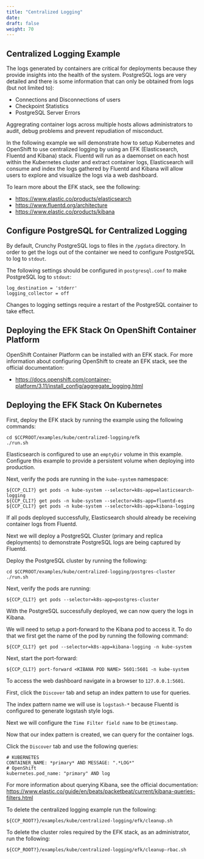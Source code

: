 ```yaml
---
title: "Centralized Logging"
date:
draft: false
weight: 70
---
```


## Centralized Logging Example

The logs generated by containers are critical for deployments because they provide insights into the
health of the system.  PostgreSQL logs are very detailed and there is some information that can only be
obtained from logs (but not limited to):

* Connections and Disconnections of users
* Checkpoint Statistics
* PostgreSQL Server Errors

Aggregrating container logs across multiple hosts allows administrators to audit, debug problems and prevent
repudiation of misconduct.

In the following example we will demonstrate how to setup Kubernetes and OpenShift to use centralized logging by using
an EFK (Elasticsearch, Fluentd and Kibana) stack.  Fluentd will run as a daemonset on each host within the Kubernetes
cluster and extract container logs, Elasticsearch will consume and index the logs gathered by Fluentd and Kibana will allow
users to explore and visualize the logs via a web dashboard.

To learn more about the EFK stack, see the following:

* https://www.elastic.co/products/elasticsearch
* https://www.fluentd.org/architecture
* https://www.elastic.co/products/kibana

## Configure PostgreSQL for Centralized Logging

By default, Crunchy PostgreSQL logs to files in the `/pgdata` directory.  In order to get the logs
out of the container we need to configure PostgreSQL to log to `stdout`.

The following settings should be configured in `postgresql.conf` to make PostgreSQL log to `stdout`:

```
log_destination = 'stderr'
logging_collector = off
```


Changes to logging settings require a restart of the PostgreSQL container to take effect.


## Deploying the EFK Stack On OpenShift Container Platform

OpenShift Container Platform can be installed with an EFK stack.  For more information about
configuring OpenShift to create an EFK stack, see the official documentation:

* https://docs.openshift.com/container-platform/3.11/install_config/aggregate_logging.html

## Deploying the EFK Stack On Kubernetes

First, deploy the EFK stack by running the example using the following commands:

```
cd $CCPROOT/examples/kube/centralized-logging/efk
./run.sh
```


Elasticsearch is configured to use an `emptyDir` volume in this example.  Configure this example to provide a
persistent volume when deploying into production.



Next, verify the pods are running in the `kube-system` namespace:

```
${CCP_CLI?} get pods -n kube-system --selector=k8s-app=elasticsearch-logging
${CCP_CLI?} get pods -n kube-system --selector=k8s-app=fluentd-es
${CCP_CLI?} get pods -n kube-system --selector=k8s-app=kibana-logging
```

If all pods deployed successfully, Elasticsearch should already be receiving container logs from Fluentd.

Next we will deploy a PostgreSQL Cluster (primary and replica deployments) to demonstrate PostgreSQL logs
are being captured by Fluentd.

Deploy the PostgreSQL cluster by running the following:

```
cd $CCPROOT/examples/kube/centralized-logging/postgres-cluster
./run.sh
```

Next, verify the pods are running:

```
${CCP_CLI?} get pods --selector=k8s-app=postgres-cluster
```

With the PostgreSQL successfully deployed, we can now query the logs in Kibana.

We will need to setup a port-forward to the Kibana pod to access it.  To do that
we first get the name of the pod by running the following command:

```
${CCP_CLI?} get pod --selector=k8s-app=kibana-logging -n kube-system
```

Next, start the port-forward:

```
${CCP_CLI?} port-forward <KIBANA POD NAME> 5601:5601 -n kube-system
```

To access the web dashboard navigate in a browser to `127.0.0.1:5601`.

First, click the `Discover` tab and setup an index pattern to use for queries.

The index pattern name we will use is `logstash-*` because Fluentd is configured to
generate logstash style logs.

Next we will configure the `Time Filter field name` to be `@timestamp`.

Now that our index pattern is created, we can query for the container logs.

Click the `Discover` tab and use the following queries:

```
# KUBERNETES
CONTAINER_NAME: *primary* AND MESSAGE: ".*LOG*"
# OpenShift
kubernetes.pod_name: "primary" AND log
```

For more information about querying Kibana, see the official documentation: https://www.elastic.co/guide/en/beats/packetbeat/current/kibana-queries-filters.html

To delete the centralized logging example run the following:

```
${CCP_ROOT?}/examples/kube/centralized-logging/efk/cleanup.sh
```

To delete the cluster roles required by the EFK stack, as an administrator, run the following:

```
${CCP_ROOT?}/examples/kube/centralized-logging/efk/cleanup-rbac.sh
```

